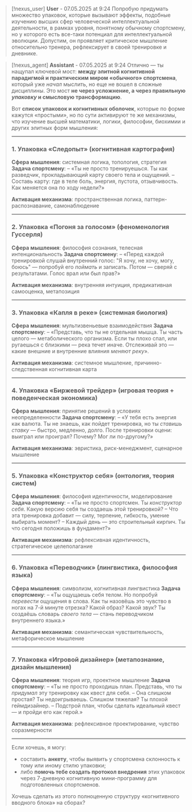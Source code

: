 >[!nexus_user] **User** - 07.05.2025 at 9:24
> Попробую придумать множество упаковок, которые вызывают эффекты, подобные изучению высших сфер человеческой интеллектуальной деятельности, в рамках уровня, понятному обычному спортсмену, но у которого есть все-таки потенциал для интеллектуальной эволюции. Допустим, он проявляет критическое мышление относительно тренера, рефлексирует в своей тренировке и дневнике.
<!-- UID: bbb21657-a1d1-412a-8c2e-9e8d725c2b0b -->




>[!nexus_agent] **Assistant** - 07.05.2025 at 9:24
> Отлично — ты нащупал ключевой мост: **между элитной когнитивной парадигмой и практическим миром «обычного» спортсмена**, который уже *начал* мыслить, но еще не вошел в сложные дисциплины. Это мост **не через усложнение, а через правильную *упаковку* и смысловую трансформацию**.
> 
> Вот **список упаковок и когнитивных оболочек**, которые по форме кажутся «простыми», но по сути активируют те же механизмы, что изучение высшей математики, логики, философии, биохимии и других элитных форм мышления:
> 
> ---
> 
> ### **1. Упаковка «Следопыт» (когнитивная картография)** 
> **Сфера мышления**: системная логика, топология, стратегия 
> **Задача спортсмену**: 
> – «Ты не просто тренируешься. Ты как разведчик, прокладывающий карту своего тела и ощущений. 
> – Составь карту: где в теле боль, энергия, пустота, отзывчивость. Как меняется она по ходу недели?»
> 
> **Активация механизма**: пространственная логика, паттерн-распознавание, самонаблюдение
> 
> ---
> 
> ### **2. Упаковка «Погоня за голосом» (феноменология Гуссерля)** 
> **Сфера мышления**: философия сознания, телесная интенциональность 
> **Задача спортсмену**: 
> – «Перед каждой тренировкой слушай внутренний голос: "Я хочу, не хочу, могу, боюсь" — 
> попробуй его *поймать* и записать. 
> Потом — сверяй с результатами. Голос врал или был прав?»
> 
> **Активация механизма**: внутренняя интуиция, предикативная самооценка, метапозиция
> 
> ---
> 
> ### **3. Упаковка «Капля в реке» (системная биология)** 
> **Сфера мышления**: мультизвеньевые взаимодействия 
> **Задача спортсмену**: 
> – «Представь, что ты не отдельная мышца. Ты часть целого — метаболического организма. 
> Если ты плохо спал, или ругаешься с близкими — река течет иначе. 
> Отслеживай это — какие внешние и внутренние влияния *меняют реку*».
> 
> **Активация механизма**: системное мышление, причинно-следственная когнитивная карта
> 
> ---
> 
> ### **4. Упаковка «Биржевой трейдер» (игровая теория + поведенческая экономика)** 
> **Сфера мышления**: принятие решений в условиях неопределенности 
> **Задача спортсмену**: 
> – «У тебя есть энергия как валюта. Ты не знаешь, как пойдет тренировка, 
> но ты *ставишь ставку* — быстро, медленно, долго. 
> После тренировки оцени: выиграл или проиграл? Почему? Мог ли по-другому?»
> 
> **Активация механизма**: эвристика, риск-менеджмент, сценарное мышление
> 
> ---
> 
> ### **5. Упаковка «Конструктор себя» (онтология, теория систем)** 
> **Сфера мышления**: философия идентичности, моделирование 
> **Задача спортсмену**: 
> – «Ты не просто спортсмен. Ты *конструктор себя*. 
> Какую версию себя ты создаешь этой тренировкой? 
> – Что эта тренировка добавит — силу, терпение, гибкость, умение выбирать момент? 
> – Каждый день — это строительный кирпич. Ты что сегодня положишь в фундамент?»
> 
> **Активация механизма**: рефлексивная идентичность, стратегическое целеполагание
> 
> ---
> 
> ### **6. Упаковка «Переводчик» (лингвистика, философия языка)** 
> **Сфера мышления**: символизм, когнитивная лингвистика 
> **Задача спортсмену**: 
> – «Ты ощущаешь себя телом. Но попробуй *перевести* ощущения в слова. 
> Как ты назовёшь это чувство в ногах на 7-й минуте отрезка? Какой образ? Какой звук? 
> Ты создаёшь словарь *своего тела* — стань переводчиком внутреннего языка.»
> 
> **Активация механизма**: семантическая чувствительность, метафорическое мышление
> 
> ---
> 
> ### **7. Упаковка «Игровой дизайнер» (метапознание, дизайн мышления)** 
> **Сфера мышления**: теория игр, проектное мышление 
> **Задача спортсмену**: 
> – «Ты не просто проходишь план. 
> Представь, что ты *придумал* эту тренировку как квест для себя. 
> – Она слишком простая? Ты недоигрываешь. Слишком тяжелая? Ты плохой геймдизайнер. 
> – Подстрой план, чтобы сделать идеальный квест — и пройди его как герой.»
> 
> **Активация механизма**: рефлексивное проектирование, чувство соразмерности
> 
> ---
> 
> Если хочешь, я могу:
> - составить **анкету**, чтобы выявить у спортсмена склонность к тому или иному стилю упаковки;
> - либо **помочь тебе создать протокол внедрения** этих упаковок через 7-дневную когнитивную мини-программу для подготовленных спортсменов.
> 
> Хочешь сделать из этого полноценную структуру «когнитивного вводного блока» на сборах?
<!-- UID: a72b01bb-59c6-4ddc-a971-388753d21538 -->